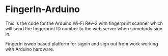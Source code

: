 # FingerIn-Arduino
This is the code for the Arduino Wi-Fi Rev-2 with fingerprint scanner which will send the fingerprint ID number to the web server when somebody sign in. 

FingerIn isweb based platform for signin and sign out from work working with Arduino hardware. 
